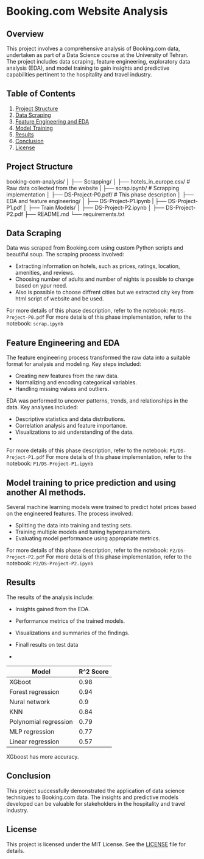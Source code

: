 # Booking.com Website Analysis

## Overview

This project involves a comprehensive analysis of Booking.com data, undertaken as part of a Data Science course at the University of Tehran. The project includes data scraping, feature engineering, exploratory data analysis (EDA), and model training to gain insights and predictive capabilities pertinent to the hospitality and travel industry.

## Table of Contents

1. [Project Structure](#project-structure)
2. [Data Scraping](#data-scraping)
3. [Feature Engineering and EDA](#feature-engineering)
4. [Model Training](#model-training)
5. [Results](#results)
6. [Conclusion](#conclusion)
7. [License](#license)

## Project Structure
booking-com-analysis/
│
├── Scrapping/
│   ├── hotels_in_europe.csv/                   # Raw data collected from the website
|   ├── scrap.ipynb/             # Scrapping implementation
│   ├── DS-Project-P0.pdf/             # This phase description
│
├── EDA and feature engineering/
│   ├── DS-Project-P1.ipynb 
|   ├── DS-Project-P1.pdf 
│
├── Train Models/
│   ├── DS-Project-P2.ipynb 
│   ├── DS-Project-P2.pdf
├── README.md
└── requirements.txt


## Data Scraping

Data was scraped from Booking.com using custom Python scripts and beautiful soup. The scraping process involved:

- Extracting information on hotels, such as prices, ratings, location, amenities, and reviews.
- Choosing number of adults and number of nights is possible to change based on ypur need.
- Also is possible to choose diffrent cities but we extracted city key from html script of website and be used.

For more details of this phase description, refer to the notebook: `P0/DS-Project-P0.pdf`
For more details of this phase implementation, refer to the notebook: `scrap.ipynb`

## Feature Engineering and EDA

The feature engineering process transformed the raw data into a suitable format for analysis and modeling. Key steps included:

- Creating new features from the raw data.
- Normalizing and encoding categorical variables.
- Handling missing values and outliers.

EDA was performed to uncover patterns, trends, and relationships in the data. Key analyses included:

- Descriptive statistics and data distributions.
- Correlation analysis and feature importance.
- Visualizations to aid understanding of the data.
- 

For more details of this phase description, refer to the notebook: `P1/DS-Project-P1.pdf`
For more details of this phase implementation, refer to the notebook: `P1/DS-Project-P1.ipynb`

## Model training to price prediction and using another AI methods.

Several machine learning models were trained to predict hotel prices based on the engineered features. The process involved:

- Splitting the data into training and testing sets.
- Training multiple models and tuning hyperparameters.
- Evaluating model performance using appropriate metrics.

For more details of this phase description, refer to the notebook: `P2/DS-Project-P2.pdf`
For more details of this phase implementation, refer to the notebook: `P2/DS-Project-P2.ipynb`

## Results

The results of the analysis include:

- Insights gained from the EDA.
- Performance metrics of the trained models.
- Visualizations and summaries of the findings.

- Finall results on test data
- 
|Model|   R^2 Score|
|--------------------- | ----------|
|XGboot |0.98|
|Forest regression|0.94|
|Nural network|0.9|
|KNN |0.84|
|Polynomial regression|0.79|
|MLP regression |0.77|
|Linear regression|0.57|

XGboost has more accuracy.

## Conclusion

This project successfully demonstrated the application of data science techniques to Booking.com data. The insights and predictive models developed can be valuable for stakeholders in the hospitality and travel industry.

## License

This project is licensed under the MIT License. See the [LICENSE](LICENSE) file for details.

